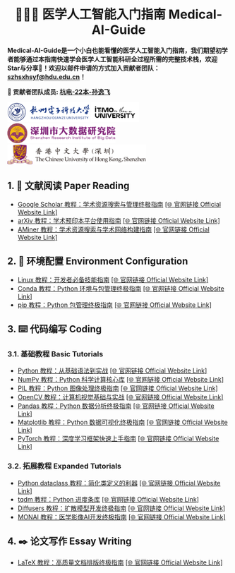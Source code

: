 <h1 align="center">🧑🏻‍⚕️ 医学人工智能入门指南 Medical-AI-Guide</h1>

**Medical-AI-Guide是一个小白也能看懂的医学人工智能入门指南，我们期望初学者能够通过本指南快速学会医学人工智能科研全过程所需的完整技术栈，欢迎Star与分享🤝！欢迎以邮件申请的方式加入贡献者团队：[szhsxhsyf@hdu.edu.cn](mailto:szhsxhsyf@hdu.edu.cn)！**

**🦉 贡献者团队成员: [杭电-22本-孙逸飞](https://diaoquesang.github.io/)**

<div>
<img src="https://github.com/diaoquesang/Paper-List-for-Medical-Anomaly-Detection/blob/main/logos/HDU.png" height="45px" href="https://www.hdu.edu.cn/">
<img src="https://github.com/diaoquesang/Paper-List-for-Medical-Anomaly-Detection/blob/main/logos/ITMO.jpg" height="45px" href="https://en.itmo.ru/">
<img src="https://github.com/diaoquesang/Paper-List-for-Medical-Anomaly-Detection/blob/main/logos/SRIBD.png" height="45px" href="https://www.sribd.cn/">
<img src="https://github.com/diaoquesang/Paper-List-for-Medical-Anomaly-Detection/blob/main/logos/CUHK-SZ.png" height="45px" href="https://www.cuhk.edu.cn/zh-hans">
</div>

## 1. 📖 文献阅读 Paper Reading

- [Google Scholar 教程：学术资源搜索与管理终极指南](https://github.com/diaoquesang/Medical-AI-Guide/blob/main/Tutorials/google%20scholar.md) [[🌐 官网链接 Official Website Link]](https://scholar.google.com/)
- [arXiv 教程：学术预印本平台使用指南](https://github.com/diaoquesang/Medical-AI-Guide/blob/main/Tutorials/arxiv.md) [[🌐 官网链接 Official Website Link]](https://arxiv.org/)
- [AMiner 教程：学术资源搜索与学术网络构建指南](https://github.com/diaoquesang/Medical-AI-Guide/blob/main/Tutorials/aminer.md) [[🌐 官网链接 Official Website Link]](https://www.aminer.cn/)

## 2. 🎲 环境配置 Environment Configuration
- [Linux 教程：开发者必备技能指南](https://github.com/diaoquesang/Medical-AI-Guide/blob/main/Tutorials/linux.md) [[🌐 官网链接 Official Website Link]](https://www.linux.org/)
- [Conda 教程：Python 环境与包管理终极指南](https://github.com/diaoquesang/Medical-AI-Guide/blob/main/Tutorials/conda.md)  [[🌐 官网链接 Official Website Link]](https://www.anaconda.com/)
- [pip 教程：Python 包管理终极指南](https://github.com/diaoquesang/Medical-AI-Guide/blob/main/Tutorials/pip.md)  [[🌐 官网链接 Official Website Link]](https://pypi.org/project/pip/)

## 3. ⌨️ 代码编写 Coding

### 3.1. 基础教程 Basic Tutorials

- [Python 教程：从基础语法到实战](https://github.com/diaoquesang/Medical-AI-Guide/blob/main/Tutorials/python.md)  [[🌐 官网链接 Official Website Link]](https://www.python.org/)
- [NumPy 教程：Python 科学计算核心库](https://github.com/diaoquesang/Medical-AI-Guide/blob/main/Tutorials/numpy.md)  [[🌐 官网链接 Official Website Link]](https://numpy.org/)
- [PIL 教程：Python 图像处理终极指南](https://github.com/diaoquesang/Medical-AI-Guide/blob/main/Tutorials/pil.md)  [[🌐 官网链接 Official Website Link]](https://python-pillow.github.io/)
- [OpenCV 教程：计算机视觉基础与实战](https://github.com/diaoquesang/Medical-AI-Guide/blob/main/Tutorials/opencv.md)  [[🌐 官网链接 Official Website Link]](https://opencv.org/)
- [Pandas 教程：Python 数据分析终极指南](https://github.com/diaoquesang/Medical-AI-Guide/blob/main/Tutorials/pandas.md)  [[🌐 官网链接 Official Website Link]](https://pandas.pydata.org/)
- [Matplotlib 教程：Python 数据可视化终极指南](https://github.com/diaoquesang/Medical-AI-Guide/blob/main/Tutorials/matplotlib.md)  [[🌐 官网链接 Official Website Link]](https://matplotlib.org/)
- [PyTorch 教程：深度学习框架快速上手指南](https://github.com/diaoquesang/Medical-AI-Guide/blob/main/Tutorials/pytorch.md)  [[🌐 官网链接 Official Website Link]](https://pytorch.org/)

### 3.2. 拓展教程 Expanded Tutorials

- [Python dataclass 教程：简化类定义的利器](https://github.com/diaoquesang/Medical-AI-Guide/blob/main/Tutorials/dataclass.md)  [[🌐 官网链接 Official Website Link]](https://docs.python.org/3/library/dataclasses.html)
- [tqdm 教程：Python 进度条库](https://github.com/diaoquesang/Medical-AI-Guide/blob/main/Tutorials/tqdm.md)  [[🌐 官网链接 Official Website Link]](https://tqdm.github.io/)
- [Diffusers 教程：扩散模型开发终极指南](https://github.com/diaoquesang/Medical-AI-Guide/blob/main/Tutorials/diffusers.md)  [[🌐 官网链接 Official Website Link]](https://huggingface.co/docs/diffusers/main/zh/index)
- [MONAI 教程：医学影像AI开发终极指南](https://github.com/diaoquesang/Medical-AI-Guide/blob/main/Tutorials/monai.md)  [[🌐 官网链接 Official Website Link]](https://monai.io/)

## 4. ✒️ 论文写作 Essay Writing

- [LaTeX 教程：高质量文档排版终极指南](https://github.com/diaoquesang/Medical-AI-Guide/blob/main/Tutorials/latex.md)  [[🌐 官网链接 Official Website Link]](https://www.latex-project.org/)
